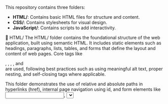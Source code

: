 This repository contains three folders:

- **HTML/**: Contains basic HTML files for structure and content.
- **CSS/**: Contains stylesheets for visual design.
- **JavaScript/**: Contains scripts to add interactivity.

📁 HTML/
The HTML/ folder contains the foundational structure of the web application, built using semantic HTML. It includes static elements such as headings, paragraphs, lists, tables, and forms that define the layout and content of web pages. Core tags like <div>, <span>, <a>, <img>, and <form> are used, following best practices such as using meaningful alt text, proper nesting, and self-closing tags where applicable.

This folder demonstrates the use of relative and absolute paths in hyperlinks (href), internal page navigation using id, and form elements like <input>, <select>, and <textarea> with correct usage of action, method, and name attributes. HTML5 validation features are implemented to ensure input accuracy.

The files also illustrate proper use of id and class attributes for styling and scripting purposes. This folder acts as the static skeleton, ready for styling via CSS and interactivity via JavaScript.
